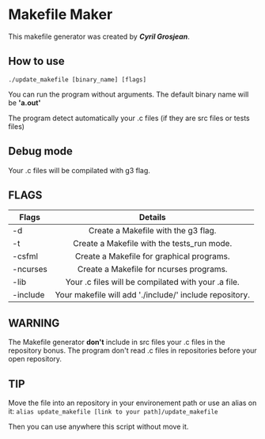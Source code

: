 # Makefile Maker
This makefile generator was created by *__Cyril Grosjean__*.

## How to use
`./update_makefile [binary_name] [flags]`

You can run the program without arguments.
The default binary name will be __'a.out'__

The program detect automatically your .c files (if they are src files or tests files)

## Debug mode

Your .c files will be compilated with g3 flag.

## FLAGS

| Flags | Details |
| ----- |:-------:|
|-d | Create a Makefile with the g3 flag. |
|-t | Create a Makefile with the tests_run mode. |
|-csfml | Create a Makefile for graphical programs. |
|-ncurses | Create a Makefile for ncurses programs. |
|-lib | Your .c files will be compilated with your .a file. |
|-include | Your makefile will add './include/' include repository. |

## WARNING

The Makefile generator **don't** include in src files your .c files in the repository bonus.
The program don't read .c files in repositories before your open repository.

## TIP

Move the file into an repository in your environement path or use an alias on it:
`alias update_makefile [link to your path]/update_makefile`

Then you can use anywhere this script without move it.